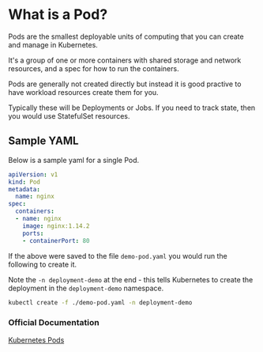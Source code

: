 # What is a Pod?

Pods are the smallest deployable units of computing that you can
create and manage in Kubernetes.

It's a group of one or more containers with shared storage and
network resources, and a spec for how to run the containers.

Pods are generally not created directly but instead it is good
practive to have workload resources create them for you.

Typically these will be Deployments or Jobs. If you need to track
state, then you would use StatefulSet resources.

## Sample YAML

Below is a sample yaml for a single Pod.

```yaml
apiVersion: v1
kind: Pod
metadata:
  name: nginx
spec:
  containers:
  - name: nginx
    image: nginx:1.14.2
    ports:
    - containerPort: 80
```

If the above were saved to the file `demo-pod.yaml` you would run the following to
create it.

Note the `-n deployment-demo` at the end - this tells Kubernetes to
create the deployment in the `deployment-demo` namespace.

```bash
kubectl create -f ./demo-pod.yaml -n deployment-demo
```

### Official Documentation

[Kubernetes Pods](https://kubernetes.io/docs/concepts/workloads/pods/)
